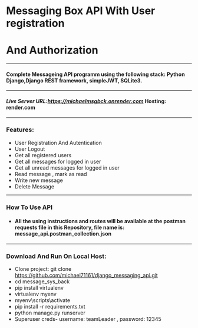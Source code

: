 
# Messaging Box API With User registration 
# And Authorization 


****************************************************
#### Complete Messageing API programm using the following stack: Python Django,Django REST framework, simpleJWT, SQLite3.
**************************************************
#### ***Live Server URL:https://michaelmsgbck.onrender.com***     Hosting: render.com


************************************************
### Features:
- User Registration And Autentication
- User Logout
- Get all registered users
- Get all messages for logged in user 
- Get all unread messages for logged in user 
- Read message , mark as read 
- Write new message 
- Delete Message 

**************************************************
### How To Use API 
- #### All the using instructions and routes will be available at the postman requests file in this Repository, file name is: message_api.postman_collection.json


**************************************************
### Download And Run On Local Host:
- Clone project: git clone https://github.com/michael71161/django_messaging_api.git
- cd message_sys_back
- pip install virtualenv
- virtualenv myenv
- myenv\scripts\activate
- pip install -r requirements.txt
- python manage.py runserver 
- Superuser creds- username: teamLeader , password: 12345